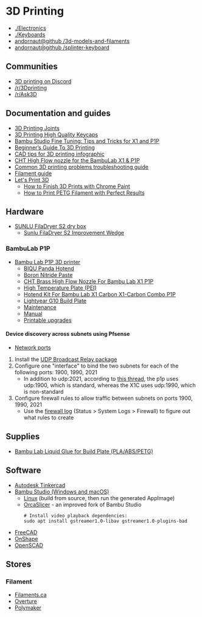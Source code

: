 # 3D Printing

* [./Electronics](./electronics.md)
* [./Keyboards](./keyboards.md)
* [andornaut@github /3d-models-and-filaments](https://github.com/andornaut/3d-models-and-filaments)
* [andornaut@github /splinter-keyboard](https://github.com/andornaut/splinter-keyboard)

## Communities

* [3D printing on Discord](https://discord.com/invite/huvWHBq)
* [/r/3Dprinting](https://old.reddit.com/r/3Dprinting)
* [/r/Ask3D](https://old.reddit.com/r/Ask3D/)

## Documentation and guides

* [3D Printing Joints](https://coloringchaos.github.io/form-fall-16/joints)
* [3D Printing High Quality Keycaps](https://candrews.integralblue.com/2024/03/3d-printing-high-quality-keycaps/)
* [Bambu Studio Fine Tuning: Tips and Tricks for X1 and P1P](https://3dprintbeginner.com/bambu-studio-fine-tuning-tips-and-tricks/)
* [Beginner’s Guide To 3D Printing](https://3dinsider.com/3d-printing-guide/)
* [CAD tips for 3D printing infographic](https://pbs.twimg.com/media/EOj347eUYAE4bZu?format=jpg&name=large)
* [CHT High Flow nozzle for the BambuLab X1 & P1P](https://www.cnckitchen.com/blog/cht-high-flow-nozzle-for-the-bambulab-x1-amp-p1p)
* [Common 3D printing problems troubleshooting guide](https://all3dp.com/1/common-3d-printing-problems-troubleshooting-3d-printer-issues/)
* [Filament guide](https://bambulab.com/en-ca/filament/collections)
* [Let's Print 3D](https://letsprint3d.net/)
  * [How to Finish 3D Prints with Chrome Paint](https://letsprint3d.net/guide-how-to-finish-3d-prints/)
  * [How to Print PETG Filament with Perfect Results](https://letsprint3d.net/how-to-print-petg/)

## Hardware

* [SUNLU FilaDryer S2 dry box](https://www.amazon.ca/gp/product/B0B1ZKTS44)
  * [Sunlu FilaDryer S2 Improvement Wedge](https://www.printables.com/model/219366-sunlu-filadryer-s2-improvement-wedge)

### BambuLab P1P

* [Bambu Lab P1P 3D printer](https://bambulab.com/en/p1)
  * [BIQU Panda Hotend](https://biqu.equipment/products/biqu-panda-hotend)
  * [Boron Nitride Paste](https://www.sliceengineering.com/products/boron-nitride-paste)
  * [CHT Brass High Flow Nozzle For Bambu Lab X1 P1P](https://www.aliexpress.com/item/1005005246470567.html)
  * [High Temperature Plate (PEI)](https://ca.store.bambulab.com/products/bambu-high-temperature-plate)
  * [Hotend Kit For Bambu Lab X1 Carbon X1-Carbon Combo P1P](https://www.aliexpress.com/item/1005005291012768.html)
  * [Lightyear G10 Build Plate](https://lightyeardirect.com/products/magnetic-garolite-g-10-composite-build-plate-for-bambulab-x1c-and-p1p)
  * [Maintenance](https://wiki.bambulab.com/en/p1/maintenance)
  * [Manual](https://wiki.bambulab.com/en/p1/manual)
  * [Printable upgrades](https://wiki.bambulab.com/en/p1/manual/p1p-upgrades)

#### Device discovery across subnets using Pfsense

 * [Network ports](https://wiki.bambulab.com/en/general/printer-network-ports)

1. Install the [UDP Broadcast Relay package](https://docs.netgate.com/pfsense/en/latest/packages/udpbroadcastrelay.html)
2. Configure one "interface" to bind the two subnets for each of the following ports: 1900, 1990, 2021
   * In addition to udp:2021, according to [this thread](https://forum.bambulab.com/t/use-ssdp-standards/7173/2), the p1p uses udp:1900, which is standard, whereas the X1C uses udp:1990, which is non-standard
3. Configure firewall rules to allow traffic between subnets on ports 1900, 1990, 2021
   * Use the [firewall log](https://docs.netgate.com/pfsense/en/latest/monitoring/logs/firewall.html) (Status > System Logs > Firewall) to figure out what rules to create 

## Supplies

* [Bambu Lab Liquid Glue for Build Plate (PLA/ABS/PETG)](https://ca.store.bambulab.com/products/liquid-glue-for-build-plate)

## Software

* [Autodesk Tinkercad](https://www.tinkercad.com/)
* [Bambu Studio (Windows and macOS)](https://bambulab.com/en/download/studio) 
  * [Linux](https://github.com/bambulab/BambuStudio) (build from source, then run the generated AppImage)
  * [OrcaSlicer](https://github.com/SoftFever/OrcaSlicer) - an improved fork of Bambu Studio
    ```
    # Install video playback dependencies:
    sudo apt install gstreamer1.0-libav gstreamer1.0-plugins-bad
    ```
* [FreeCAD](https://www.freecad.org/)
* [OnShape](https://cad.onshape.com/)
* [OpenSCAD](https://openscad.org/)

## Stores

### Filament

* [Filaments.ca](https://filaments.ca/)
* [Overture](https://www.overture3d.ca/)
* [Polymaker](https://ca.polymaker.com/) 
